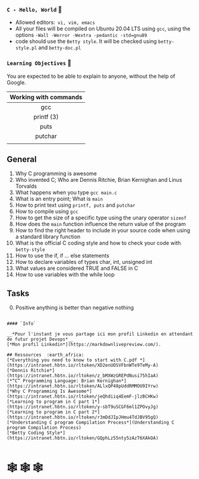 ### ` C - Hello, World ` :dart:

* Allowed editors:` vi, vim, emacs`
* All your files will be compiled on Ubuntu 20.04 LTS using `gcc`, using the options `-Wall -Werror -Wextra -pedantic -std=gnu89 `
* code should use the `Betty style`. It will be checked using `betty-style.pl` and `betty-doc.pl`


### `Learning Objectives` :floppy_disk:

You are expected to be able to explain to anyone, without the help of Google.

| Working with commands |
|:--------------------: |
| gcc                   |
| printf (3)            |
| puts                  |
| putchar               |
|                       |

## General

1. Why C programming is awesome
2. Who invented C; Who are Dennis Ritchie, Brian Kernighan and Linus Torvalds
3. What happens when you type `gcc main.c`
4. What is an entry point; What is `main`
5. How to print text using `printf, puts` and `putchar`
6. How to compile using `gcc`
7. How to get the size of a specific type using the unary operator `sizeof`
8. How does the `main` function influence the return value of the program
9. How to find the right header to include in your source code when using a standard library function
10. What is the official C coding style and how to check your code with `betty-style`
11. How to use the if, if ... else statements
12. How to declare variables of types char, int, unsigned int
13. What values are considered TRUE and FALSE in C
14. How to use variables with the while loop

## Tasks

0. Positive anything is better than negative nothing 
   
```
   
#### `Info`

__*Pour l'instant je vous partage ici mon profil Linkedin en attendant de futur projet Devops*__ 
[*Mon profil Linkedin*](https://markdownlivepreview.com/). 

## Ressources  :earth_africa:
[*Everything you need to know to start with C.pdf *](https://intranet.hbtn.io/rltoken/XD2enUOSVFbnWTe9TeMy-A)
[*Dennis Ritchie*](https://intranet.hbtn.io/rltoken/z_bMXWzGREPdNusi75hIaA)
[*“C” Programming Language: Brian Kernighan*](https://intranet.hbtn.io/rltoken/ALlxQP48pUddRMMOU9IYrw)
[*Why C Programming Is Awesome*](https://intranet.hbtn.io/rltoken/jeQhdiiq4EemF-jlzBCHKw)
[*Learning to program in C part 1*](https://intranet.hbtn.io/rltoken/y-sbT9uSCGF6ml1ZPOvyJg)
[*Learning to program in C part 2*](https://intranet.hbtn.io/rltoken/r3mDdJIpJHmu4TdJBV95gQ)
[*Understanding C program Compilation Process*](Understanding C program Compilation Process)
[*Betty Coding Style*](https://intranet.hbtn.io/rltoken/GQphLz55nty5zAzT6XAkOA)


```
#    :spider_web: :spider_web: :spider_web:
